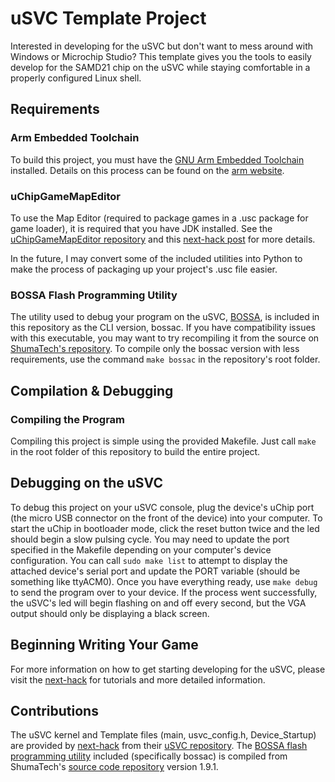 # uSVC Template Project
Interested in developing for the uSVC but don't want to mess around with Windows or Microchip Studio? This template gives you the tools to easily develop for the SAMD21 chip on the uSVC while staying comfortable in a properly configured Linux shell.

## Requirements

### Arm Embedded Toolchain
To build this project, you must have the [GNU Arm Embedded Toolchain](https://developer.arm.com/tools-and-software/open-source-software/developer-tools/gnu-toolchain/gnu-rm) installed. Details on this process can be found on the [arm website](https://developer.arm.com/tools-and-software/open-source-software/developer-tools/gnu-toolchain/gnu-rm/downloads).

### uChipGameMapEditor
To use the Map Editor (required to package games in a .usc package for game loader), it is required that you have JDK installed. See the [uChipGameMapEditor repository](https://github.com/next-hack/uChipGameMapEditor) and this [next-hack post](https://next-hack.com/index.php/2020/09/18/uchip-game-map-editor/) for more details.

In the future, I may convert some of the included utilities into Python to make the process of packaging up your project's .usc file easier.

### BOSSA Flash Programming Utility
The utility used to debug your program on the uSVC, [BOSSA](https://www.shumatech.com/web/products/bossa), is included in this repository as the CLI version, bossac. If you have compatibility issues with this executable, you may want to try recompiling it from the source on [ShumaTech's repository](https://github.com/shumatech/BOSSA). To compile only the bossac version with less requirements, use the command `make bossac` in the repository's root folder.

## Compilation & Debugging

### Compiling the Program
Compiling this project is simple using the provided Makefile. Just call `make` in the root folder of this repository to build the entire project.

## Debugging on the uSVC
To debug this project on your uSVC console, plug the device's uChip port (the micro USB connector on the front of the device) into your computer. To start the uChip in bootloader mode, click the reset button twice and the led should begin a slow pulsing cycle. You may need to update the port specified in the Makefile depending on your computer's device configuration. You can call `sudo make list` to attempt to display the attached device's serial port and update the PORT variable (should be something like ttyACM0). Once you have everything ready, use `make debug` to send the program over to your device. If the process went successfully, the uSVC's led will begin flashing on and off every second, but the VGA output should only be displaying a black screen.

## Beginning Writing Your Game
For more information on how to get starting developing for the uSVC, please visit the [next-hack](https://next-hack.com/index.php/category/usvc/) for tutorials and more detailed information.

## Contributions
The uSVC kernel and Template files (main, usvc_config.h, Device_Startup) are provided by [next-hack](https://next-hack.com/) from their [uSVC repository](https://github.com/next-hack/uSVC/tree/master/software/uSVC_Template_Project). The [BOSSA flash programming utility](https://www.shumatech.com/web/products/bossa) included (specifically bossac) is compiled from ShumaTech's [source code repository](https://github.com/shumatech/BOSSA) version 1.9.1.
